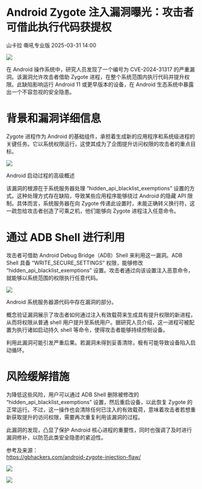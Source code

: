 #  Android Zygote 注入漏洞曝光：攻击者可借此执行代码获提权   
山卡拉  嘶吼专业版   2025-03-31 14:00  
  
![](https://mmbiz.qpic.cn/mmbiz_gif/wpkib3J60o297rwgIksvLibPOwR24tqI8dGRUah80YoBLjTBJgws2n0ibdvfvv3CCm0MIOHTAgKicmOB4UHUJ1hH5g/640?wx_fmt=gif "")  
  
在 Android 操作系统中，研究人员发现了一个编号为 CVE-2024-31317 的严重漏洞。该漏洞允许攻击者借助 Zygote 进程，在整个系统范围内执行代码并提升权限。此缺陷影响运行 Android 11 或更早版本的设备，在 Android 生态系统中暴露出一个不容忽视的安全隐患。  
# 背景和漏洞详细信息  
  
Zygote 进程作为 Android 的基础组件，承担着生成新的应用程序和系统级进程的关键任务。它以系统权限运行，这使其成为了企图提升访问权限的攻击者的重点目标。  
  
![](https://mmbiz.qpic.cn/sz_mmbiz_jpg/wpkib3J60o28VbuPccwZagxQYf3H4PYSynqMyyibic4VOoyPc1cvgibCcSsTYv7o9x6Brek9FKAfsBIu6A4vDNmSrA/640?wx_fmt=jpeg&from=appmsg "")  
  
Android 启动过程的高级概述  
  
该漏洞的根源在于系统服务器处理 “hidden_api_blacklist_exemptions” 设置的方式。这种处理方式存在缺陷，导致某些应用程序能够绕过 Android 的隐藏 API 限制。具体而言，系统服务器在向 Zygote 传递此设置时，未能正确转义换行符，这一疏忽给攻击者创造了可乘之机，他们能够向 Zygote 进程注入任意命令。  
# 通过 ADB Shell 进行利用  
  
攻击者可借助 Android Debug Bridge（ADB）Shell 来利用这一漏洞。ADB Shell 具备 “WRITE_SECURE_SETTINGS” 权限，能够修改 “hidden_api_blacklist_exemptions” 设置。攻击者通过向该设置注入恶意命令，就能够以系统范围的权限执行任意代码。  
  
![](https://mmbiz.qpic.cn/sz_mmbiz_jpg/wpkib3J60o28VbuPccwZagxQYf3H4PYSyyGwSiaKj4CCfWcpHliaoXiaOCdznz1PMRBAM0ibxZylTLpw1YcSMocnc1w/640?wx_fmt=jpeg&from=appmsg "")  
  
Android 系统服务器源代码中存在漏洞的部分。  
  
概念验证漏洞展示了攻击者如何通过注入有效载荷来生成具有提升权限的新进程，从而将权限从普通 shell 用户提升至系统用户。据研究人员介绍，这一进程可被配置为执行诸如启动持久 shell 等命令，使得攻击者能够持续控制设备。  
  
利用此漏洞可能引发严重后果。若漏洞未得到妥善清除，极有可能导致设备陷入启动循环。  
# 风险缓解措施  
  
为降低这些风险，用户可以通过 ADB Shell 删除被修改的 “hidden_api_blacklist_exemptions” 设置，然后重启设备，以此恢复 Zygote 的正常运行。不过，这一操作也会清除任何已注入的有效载荷，意味着攻击者若想重新获取提升的访问权限，需要再次重复利用该漏洞的过程。  
  
此漏洞的发现，凸显了保护 Android 核心进程的重要性，同时也强调了及时进行漏洞修补，以防范此类安全隐患的紧迫性。  
  
参考及来源：  
https://gbhackers.com/android-zygote-injection-flaw/  
  
![](https://mmbiz.qpic.cn/sz_mmbiz_png/wpkib3J60o28VbuPccwZagxQYf3H4PYSyCdkdwH8dcQs8kYPhQDEgTAhn8FsRn1KOgCU5ObevoPyJX3T81OXxLA/640?wx_fmt=png&from=appmsg "")  
  
![](https://mmbiz.qpic.cn/sz_mmbiz_png/wpkib3J60o28VbuPccwZagxQYf3H4PYSyhOxibIic3XcB4ewqaMhhzwict7ibroWC3oIXXtBmgYkztexnVozum0D8OQ/640?wx_fmt=png&from=appmsg "")  
  
  

